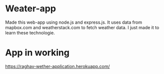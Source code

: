 # Weater-app
Made this web-app using node.js and express.js. It uses data from mapbox.com and weatherstack.com to fetch weather data. I just made it to learn these technologie.

# App in working

https://raghav-wether-application.herokuapp.com/
